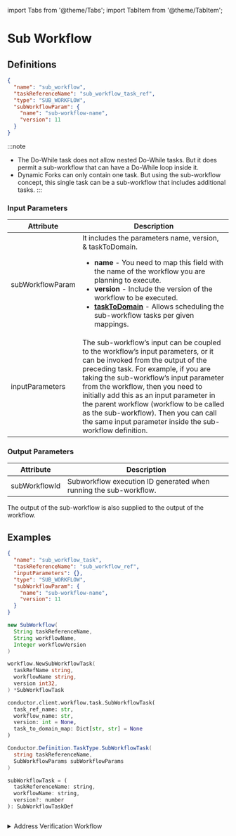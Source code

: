 import Tabs from '@theme/Tabs';
import TabItem from '@theme/TabItem';

# Sub Workflow

## Definitions

```json
{
  "name": "sub_workflow",
  "taskReferenceName": "sub_workflow_task_ref",
  "type": "SUB_WORKFLOW",
  "subWorkflowParam": {
    "name": "sub-workflow-name",
    "version": 11
  }
}
```
:::note
* The Do-While task does not allow nested Do-While tasks. But it does permit a sub-workflow that can have a Do-While loop inside it.
* Dynamic Forks can only contain one task. But using the sub-workflow concept, this single task can be a sub-workflow that includes additional tasks.
:::

### Input Parameters

| Attribute        | Description                                                                                                                                                                                                                                                                                                                                                                                                                               |
| ---------------- | ----------------------------------------------------------------------------------------------------------------------------------------------------------------------------------------------------------------------------------------------------------------------------------------------------------------------------------------------------------------------------------------------------------------------------------------- |
| subWorkflowParam | It includes the parameters name, version, & taskToDomain. <ul><li>**name** - You need to map this field with the name of the workflow you are planning to execute.</li><li>**version** - Include the version of the workflow to be executed.</li><li>**[taskToDomain](/content/guides/task-to-domain)** - Allows scheduling the sub-workflow tasks per given mappings.</li></ul>                                |
| inputParameters  | The sub-workflow’s input can be coupled to the workflow’s input parameters, or it can be invoked from the output of the preceding task. For example, if you are taking the sub-workflow’s input parameter from the workflow, then you need to initially add this as an input parameter in the parent workflow (workflow to be called as the sub-workflow). Then you can call the same input parameter inside the sub-workflow definition. |

### Output Parameters

| Attribute     | Description                                                       |
| ------------- | ----------------------------------------------------------------- |
| subWorkflowId | Subworkflow execution ID generated when running the sub-workflow. |

The output of the sub-workflow is also supplied to the output of the workflow.

## Examples​

<Tabs>
<TabItem value="JSON" label="JSON">

```json
{
  "name": "sub_workflow_task",
  "taskReferenceName": "sub_workflow_ref",
  "inputParameters": {},
  "type": "SUB_WORKFLOW",
  "subWorkflowParam": {
    "name": "sub-workflow-name",
    "version": 11
  }
}
```

</TabItem>
<TabItem value="Java" label="Java">

```java
new SubWorkflow(
  String taskReferenceName, 
  String workflowName, 
  Integer workflowVersion
)
```

</TabItem>
<TabItem value="Golang" label="Golang">

```go
workflow.NewSubWorkflowTask(
  taskRefName string, 
  workflowName string, 
  version int32,
) *SubWorkflowTask
```

</TabItem>
<TabItem value="Python" label="Python">

```python
conductor.client.workflow.task.SubWorkflowTask(
  task_ref_name: str, 
  workflow_name: str, 
  version: int = None, 
  task_to_domain_map: Dict[str, str] = None
)
```

</TabItem>
<TabItem value="CSharp" label="CSharp">

```csharp
Conductor.Definition.TaskType.SubWorkflowTask(
  string taskReferenceName, 
  SubWorkflowParams subWorkflowParams
)
```

</TabItem>
<TabItem value="Javascript" label="Javascript">

```javascript
subWorkflowTask = (
  taskReferenceName: string,
  workflowName: string,
  version?: number 
): SubWorkflowTaskDef
```

</TabItem>
<TabItem value="Clojure" label="Clojure">

<!-- Todo: @gardusig -->
```clojure

```

</TabItem>
</Tabs>

<details><summary>Address Verification Workflow</summary>
<p>
Imagine that you have created an address verification workflow:

<p align="center"><img src="/content/img/postage_rate_workflow.png" alt="example workflow" width="400" style={{paddingBottom: 40, paddingTop: 40}} /></p>

If you wanted to add this functionality to another workflow, it would be possible to copy all 201 lines of JSON and insert them into your workflow. However, any updates made by your colleague will not be reflected in your workflow, i.e., you have a "frozen in time" version of the code.
Instead, you can call the existing workflow as a SUB_WORKFLOW task.

```json
{
  "name": "postage_rate_subworkflow",
  "taskReferenceName": "postage_rate_subworkflow_ref",
  "inputParameters": {},
  "type": "SUB_WORKFLOW",
  "decisionCases": {},
  "defaultCase": [],
  "forkTasks": [],
  "startDelay": 0,
  "subWorkflowParam": {
    "name": "shipping_rate",
    "version": 1
  },
}
```

<p align="center"><img src="/content/img/subworkflow_in_action.png" alt="example workflow with subworkflow" width="400" style={{paddingBottom: 40, paddingTop: 40}} /></p>

This makes your workflow more readable, with easier-to-edit JSON, and will update with the **postage_rate** workflow.
</p>
</details>
